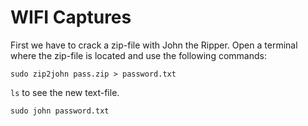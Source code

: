 # WIFI Captures

First we have to crack a zip-file with John the Ripper. Open a terminal where the zip-file is located and use the following commands:

`sudo zip2john pass.zip > password.txt`

`ls` to see the new text-file.

`sudo john password.txt`

